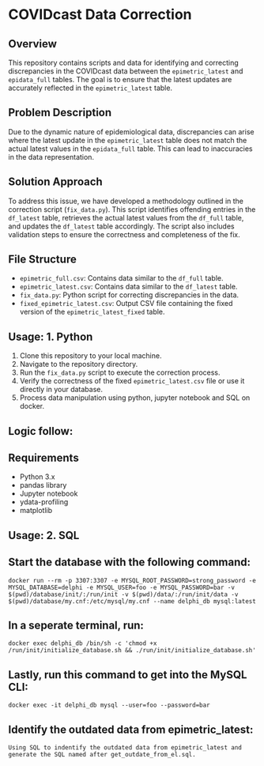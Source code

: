 # COVIDcast Data Correction

## Overview
This repository contains scripts and data for identifying and correcting discrepancies in the COVIDcast data between the `epimetric_latest` and `epidata_full` tables. The goal is to ensure that the latest updates are accurately reflected in the `epimetric_latest` table.

## Problem Description
Due to the dynamic nature of epidemiological data, discrepancies can arise where the latest update in the `epimetric_latest` table does not match the actual latest values in the `epidata_full` table. This can lead to inaccuracies in the data representation.

## Solution Approach
To address this issue, we have developed a methodology outlined in the correction script (`fix_data.py`). This script identifies offending entries in the `df_latest` table, retrieves the actual latest values from the `df_full` table, and updates the `df_latest` table accordingly. The script also includes validation steps to ensure the correctness and completeness of the fix.

## File Structure
- `epimetric_full.csv`: Contains data similar to the `df_full` table.
- `epimetric_latest.csv`: Contains data similar to the `df_latest` table.
- `fix_data.py`: Python script for correcting discrepancies in the data.
- `fixed_epimetric_latest.csv`: Output CSV file containing the fixed version of the `epimetric_latest_fixed` table.

## Usage: 1. Python 
1. Clone this repository to your local machine.
2. Navigate to the repository directory.
3. Run the `fix_data.py` script to execute the correction process.
4. Verify the correctness of the fixed `epimetric_latest.csv` file or use it directly in your database.
5. Process data manipulation using python, jupyter notebook and SQL on docker.

## Logic follow: 

## Requirements
- Python 3.x
- pandas library
- Jupyter notebook 
- ydata-profiling
- matplotlib 



## Usage: 2. SQL 
## Start the database with the following command:
    docker run --rm -p 3307:3307 -e MYSQL_ROOT_PASSWORD=strong_password -e MYSQL_DATABASE=delphi -e MYSQL_USER=foo -e MYSQL_PASSWORD=bar -v $(pwd)/database/init/:/run/init -v $(pwd)/data/:/run/init/data -v $(pwd)/database/my.cnf:/etc/mysql/my.cnf --name delphi_db mysql:latest
## In a seperate terminal, run:
    docker exec delphi_db /bin/sh -c 'chmod +x /run/init/initialize_database.sh && ./run/init/initialize_database.sh'

## Lastly, run this command to get into the MySQL CLI:
    docker exec -it delphi_db mysql --user=foo --password=bar

## Identify the outdated data from epimetric_latest:
    Using SQL to indentify the outdated data from epimetric_latest and generate the SQL named after get_outdate_from_el.sql. 




